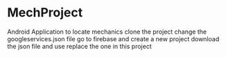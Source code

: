 # MechProject
Android Application to locate mechanics
clone the project 
change the googleservices.json file go to firebase and create a new project download the json file and use replace the one in this project
